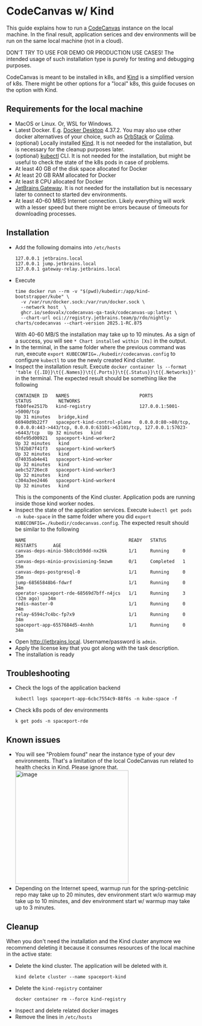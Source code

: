 # CodeCanvas w/ Kind
This guide explains how to run a [CodeCanvas](https://www.jetbrains.com/codecanvas/) instance on the local machine. In the final result, application serices and dev environments will be run on the same local machine (not in a cloud).

DON'T TRY TO USE FOR DEMO OR PRODUCTION USE CASES! The intended usage of such installation type is purely for testing and debugging purposes. 

CodeCanvas is meant to be installed in k8s, and [Kind](https://kind.sigs.k8s.io/) is a simplified version of k8s. There might be other options for a "local" k8s, this guide focuses on the option with Kind.

## Requirements for the local machine
- MacOS or Linux. Or, WSL for Windows.
- Latest Docker. E.g. [Docker Desktop](https://www.docker.com/products/docker-desktop/) 4.37.2. You may also use other docker alternatives of your choice, such as [OrbStack](https://orbstack.dev/) or [Colima](https://github.com/abiosoft/colima).
- (optional) Locally installed [Kind](https://kind.sigs.k8s.io/). It is not needed for the installation, but is necessary for the cleanup purposes later.
- (optional) [kubectl](https://kubernetes.io/docs/tasks/tools/) CLI. It is not needed for the installation, but might be useful to check the state of the k8s pods in case of problems.
- At least 40 GB of the disk space allocated for Docker
- At least 20 GB RAM allocated for Docker
- At least 8 CPU allocated for Docker
- [JetBrains Gateway](https://www.jetbrains.com/remote-development/gateway/). It is not needed for the installation but is necessary later to connect to started dev environments.
- At least 40-60 MB/S Internet connection. Likely everything will work with a lesser speed but there might be errors because of timeouts for downloading processes.

## Installation
- Add the following domains into `/etc/hosts`
    ```
    127.0.0.1 jetbrains.local
    127.0.0.1 jump.jetbrains.local
    127.0.0.1 gateway-relay.jetbrains.local
    ```
- Execute
  ```
  time docker run --rm -v "$(pwd)/kubedir:/app/kind-bootstrapper/kube" \
    -v /var/run/docker.sock:/var/run/docker.sock \
    --network host  \
    ghcr.io/sedovalx/codecanvas-qa-task/codecanvas-up:latest \
    --chart-url oci://registry.jetbrains.team/p/rdo/nightly-charts/codecanvas --chart-version 2025.1-RC.875
  ```
  With 40-60 MB/S the installation may take up to 10 minutes. As a sign of a success, you will see `* Chart installed within [Xs]` in the output.
- In the terminal, in the same folder where the previous command was run, execute `export KUBECONFIG=./kubedir/codecanvas.config` to configure `kubectl` to use the newly created Kind cluster.
- Inspect the installation result. Execute `docker container ls --format 'table {{.ID}}\t{{.Names}}\t{{.Ports}}\t{{.Status}}\t{{.Networks}}'` in the terminal. The expected result should be something like the following
  ```
  CONTAINER ID   NAMES                          PORTS                                                                                           STATUS          NETWORKS
  fbb0fee2517b   kind-registry                  127.0.0.1:5001->5000/tcp                                                                        Up 31 minutes   bridge,kind
  66940d9b22f7   spaceport-kind-control-plane   0.0.0.0:80->80/tcp, 0.0.0.0:443->443/tcp, 0.0.0.0:63101->63101/tcp, 127.0.0.1:57023->6443/tcp   Up 32 minutes   kind
  6bfe95d00921   spaceport-kind-worker2                                                                                                         Up 32 minutes   kind
  57d2b87f41f3   spaceport-kind-worker5                                                                                                         Up 32 minutes   kind
  d74035ab4e41   spaceport-kind-worker                                                                                                          Up 32 minutes   kind
  aebc52726ec8   spaceport-kind-worker3                                                                                                         Up 32 minutes   kind
  c304a3ee2446   spaceport-kind-worker4                                                                                                         Up 32 minutes   kind
  ```
  This is the components of the Kind cluster. Application pods are running inside those kind worker nodes.
- Inspect the state of the application services. Execute `kubectl get pods -n kube-space` in the same folder where you did `export KUBECONFIG=./kubedir/codecanvas.config`. The expected result should be similar to the following
  ```
  NAME                                      READY   STATUS      RESTARTS      AGE
  canvas-deps-minio-5b8ccb59dd-nx26k        1/1     Running     0             35m
  canvas-deps-minio-provisioning-5mzwm      0/1     Completed   1             35m
  canvas-deps-postgresql-0                  1/1     Running     0             35m
  jump-68565848b6-fdwrf                     1/1     Running     0             34m
  operator-spaceport-rde-68569d7bff-n4jcs   1/1     Running     3 (32m ago)   34m
  redis-master-0                            1/1     Running     0             34m
  relay-6594c7c4bc-fp7x9                    1/1     Running     0             34m
  spaceport-app-6557684d5-4nnhh             1/1     Running     0             34m
  ```
- Open http://jetbrains.local. Username/password is `admin`.
- Apply the license key that you got along with the task description.
- The installation is ready

## Troubleshooting
- Check the logs of the application backend
  ```
  kubectl logs spaceport-app-6cbc7554c9-88f6s -n kube-space -f
  ```
- Check k8s pods of dev environments
  ```
  k get pods -n spaceport-rde
  ```

## Known issues
- You will see "Problem found" near the instance type of your dev environments. That's a limitation of the local CodeCanvas run related to health checks in Kind. Please ignore that.
  <img width="300" alt="image" src="https://github.com/user-attachments/assets/6a0e7fb1-3b06-400c-9047-35e3a49925c8" />
- Depending on the Internet speed, warmup run for the spring-petclinic repo may take up to 20 minutes, dev environment start w/o warmup may take up to 10 minutes, and dev environment start w/ warmup may take up to 3 minutes. 

## Cleanup
When you don't need the installation and the Kind cluster anymore we recommend deleting it because it consumes resources of the local machine in the active state:
- Delete the kind cluster. The application will be deleted with it.
  ```
  kind delete cluster --name spaceport-kind
  ```
- Delete the `kind-registry` container
  ```
  docker container rm --force kind-registry
  ```
- Inspect and delete related docker images
- Remove the lines in `/etc/hosts`
